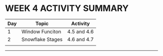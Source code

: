 # WEEK 4 ACTIVITY SUMMARY

|   Day   | Topic      |   Activity   |
| ---- | ---- | ---- |
|1      |  Window Funciton    |   4.5 and 4.6   |
| 2     |   Snowflake Stages   |  4.6 and 4.7    |
|      |      |      |
---

